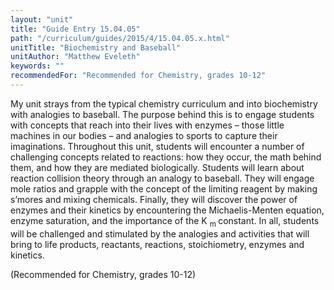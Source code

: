 ```yaml
---
layout: "unit"
title: "Guide Entry 15.04.05"
path: "/curriculum/guides/2015/4/15.04.05.x.html"
unitTitle: "Biochemistry and Baseball"
unitAuthor: "Matthew Eveleth"
keywords: ""
recommendedFor: "Recommended for Chemistry, grades 10-12"
---
```

<main>
 <p>
  My unit strays from the typical chemistry curriculum and into biochemistry with analogies to baseball. The purpose behind this is to engage students with concepts that reach into their lives with enzymes – those little machines in our bodies – and analogies to sports to capture their imaginations. Throughout this unit, students will encounter a number of challenging concepts related to reactions: how they occur, the math behind them, and how they are mediated biologically. Students will learn about reaction collision theory through an analogy to baseball. They will engage mole ratios and grapple with the concept of the limiting reagent by making s’mores and mixing chemicals. Finally, they will discover the power of enzymes and their kinetics by encountering the Michaelis-Menten equation, enzyme saturation, and the importance of the K
  <sub>
   m
  </sub>
  constant. In all, students will be challenged and stimulated by the analogies and activities that will bring to life products, reactants, reactions, stoichiometry, enzymes and kinetics.
 </p>
 <p>
  (Recommended for Chemistry, grades 10-12)
 </p>
</main>